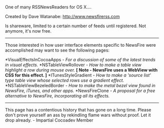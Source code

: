 One of many RSSNewsReaders for OS X....

Created by Dave Watanabe: http://www.newsfirerss.com

Is shareware, limited to a certain number of feeds until registered. Not anymore, it's now free.

----

Those interested in how user interface elements specific to NewsFire were accomplished may want to see the following pages:


*VisualEffectsInCocoaApps - *For a discussion of some of the latest trends in visual effects.*
*NSTableViewRollover - *How to make a table view highlight a row during mouse over.* **[ Note - NewsFire uses a WebView with CSS for this effect. ]**
*ITunesStyleGradient - *How to make a 'source list' type table view whose selected rows use a gradient effect.*
*NSTableViewBezeledBorder - *How to make the metal bezel view found in NewsFire, iTunes, and other apps.*
*NewsFireClone - *A proposal for a free alternative to NewsFire, incorporating all its effects.*


----

This page has a contentious history that has gone on a long time. Please don't prove yourself an ass by rekindling flame wars without proof. Let it drop already. - Impartial Cocoadev Member
